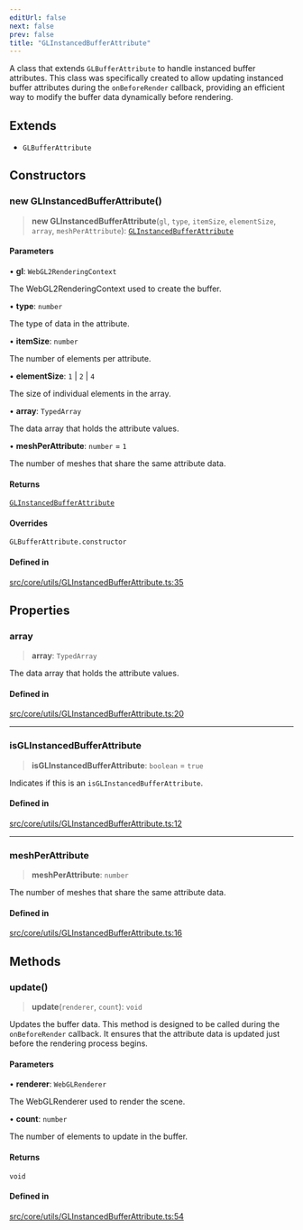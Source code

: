 ```yaml
---
editUrl: false
next: false
prev: false
title: "GLInstancedBufferAttribute"
---
```


A class that extends `GLBufferAttribute` to handle instanced buffer attributes.
This class was specifically created to allow updating instanced buffer attributes during the `onBeforeRender` callback,
providing an efficient way to modify the buffer data dynamically before rendering.

## Extends

- `GLBufferAttribute`

## Constructors

### new GLInstancedBufferAttribute()

> **new GLInstancedBufferAttribute**(`gl`, `type`, `itemSize`, `elementSize`, `array`, `meshPerAttribute`): [`GLInstancedBufferAttribute`](/api/classes/glinstancedbufferattribute/)

#### Parameters

• **gl**: `WebGL2RenderingContext`

The WebGL2RenderingContext used to create the buffer.

• **type**: `number`

The type of data in the attribute.

• **itemSize**: `number`

The number of elements per attribute.

• **elementSize**: `1` \| `2` \| `4`

The size of individual elements in the array.

• **array**: `TypedArray`

The data array that holds the attribute values.

• **meshPerAttribute**: `number` = `1`

The number of meshes that share the same attribute data.

#### Returns

[`GLInstancedBufferAttribute`](/api/classes/glinstancedbufferattribute/)

#### Overrides

`GLBufferAttribute.constructor`

#### Defined in

[src/core/utils/GLInstancedBufferAttribute.ts:35](https://github.com/three-ez/instanced-mesh/blob/85018850a35ef66e53e9b7df12c8fcc2c395066b/src/core/utils/GLInstancedBufferAttribute.ts#L35)

## Properties

### array

> **array**: `TypedArray`

The data array that holds the attribute values.

#### Defined in

[src/core/utils/GLInstancedBufferAttribute.ts:20](https://github.com/three-ez/instanced-mesh/blob/85018850a35ef66e53e9b7df12c8fcc2c395066b/src/core/utils/GLInstancedBufferAttribute.ts#L20)

***

### isGLInstancedBufferAttribute

> **isGLInstancedBufferAttribute**: `boolean` = `true`

Indicates if this is an `isGLInstancedBufferAttribute`.

#### Defined in

[src/core/utils/GLInstancedBufferAttribute.ts:12](https://github.com/three-ez/instanced-mesh/blob/85018850a35ef66e53e9b7df12c8fcc2c395066b/src/core/utils/GLInstancedBufferAttribute.ts#L12)

***

### meshPerAttribute

> **meshPerAttribute**: `number`

The number of meshes that share the same attribute data.

#### Defined in

[src/core/utils/GLInstancedBufferAttribute.ts:16](https://github.com/three-ez/instanced-mesh/blob/85018850a35ef66e53e9b7df12c8fcc2c395066b/src/core/utils/GLInstancedBufferAttribute.ts#L16)

## Methods

### update()

> **update**(`renderer`, `count`): `void`

Updates the buffer data.
This method is designed to be called during the `onBeforeRender` callback.
It ensures that the attribute data is updated just before the rendering process begins.

#### Parameters

• **renderer**: `WebGLRenderer`

The WebGLRenderer used to render the scene.

• **count**: `number`

The number of elements to update in the buffer.

#### Returns

`void`

#### Defined in

[src/core/utils/GLInstancedBufferAttribute.ts:54](https://github.com/three-ez/instanced-mesh/blob/85018850a35ef66e53e9b7df12c8fcc2c395066b/src/core/utils/GLInstancedBufferAttribute.ts#L54)
